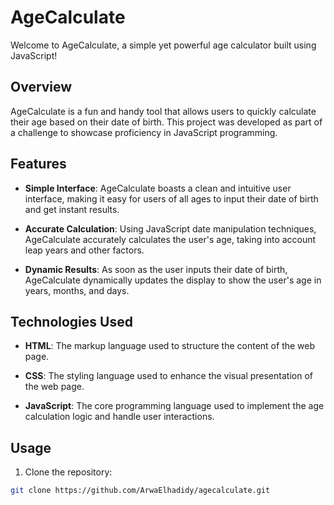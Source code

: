 # AgeCalculate

Welcome to AgeCalculate, a simple yet powerful age calculator built using JavaScript!

## Overview

AgeCalculate is a fun and handy tool that allows users to quickly calculate their age based on their date of birth. This project was developed as part of a challenge to showcase proficiency in JavaScript programming.

## Features

- **Simple Interface**: AgeCalculate boasts a clean and intuitive user interface, making it easy for users of all ages to input their date of birth and get instant results.

- **Accurate Calculation**: Using JavaScript date manipulation techniques, AgeCalculate accurately calculates the user's age, taking into account leap years and other factors.

- **Dynamic Results**: As soon as the user inputs their date of birth, AgeCalculate dynamically updates the display to show the user's age in years, months, and days.

## Technologies Used

- **HTML**: The markup language used to structure the content of the web page.

- **CSS**: The styling language used to enhance the visual presentation of the web page.

- **JavaScript**: The core programming language used to implement the age calculation logic and handle user interactions.

## Usage

1. Clone the repository:

```bash
git clone https://github.com/ArwaElhadidy/agecalculate.git
